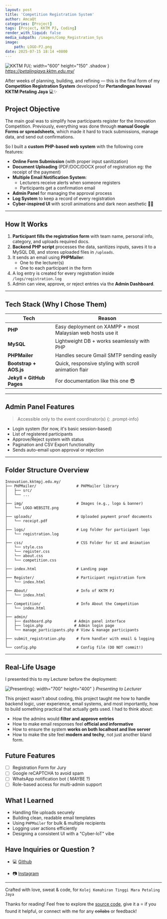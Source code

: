 ```yaml
---
layout: post
title: 'Competition Registration System'
author: AmcaQt
categories: [Project]
tags: [Project, KKTM PJ, Coding]
render_with_liquid: false
media_subpath: /images/Comp_Registration_Sys
image: 
    path: LOGO-PJ.png
date: 2025-07-15 18:14 +0800
---
```


![KKTM PJ](LOGO-WEBSITE.jpg){: width="600" height="150" .shadow }
_<https://petalingjaya.kktm.edu.my/>_

After weeks of planning, building, and refining — this is the final form of my **Competition Registration System** developed for **Pertandingan Inovasi KKTM Petaling Jaya** 💻✨

## Project Objective

The main goal was to simplify how participants register for the Innovation Competition. Previously, everything was done through **manual Google Forms or spreadsheets**, which made it hard to track submissions, manage data, and send out confirmations.

So I built a **custom PHP-based web system** with the following core features:

- **Online Form Submission** (with proper input sanitization)
- **Document Uploading** (PDF/DOC/DOCX proof of registration eg: the receipt of the payment)
- **Multiple Email Notification System**:
  - Lecturers receive alerts when someone registers
  - Participants get a confirmation email
- **Admin Panel** for managing the approval process
- **Log System** to keep a record of every registration
- **Cyber-inspired UI** with scroll animations and dark neon aesthetic 🧠💡

---

## How It Works

1. **Participant fills the registration form** with team name, personal info, category, and uploads required docs.
2. **Backend PHP script** processes the data, sanitizes inputs, saves it to a MySQL DB, and stores uploaded files in `/uploads`.
3. It sends an email using **PHPMailer**:
   - One to the lecturer(s)
   - One to each participant in the form
4. A log entry is created for every registration inside `/logs/registration.log`
5. Admin can view, approve, or reject entries via the **Admin Dashboard**.

---

## Tech Stack (Why I Chose Them)

| Tech | Reason |
|------|--------|
| **PHP** | Easy deployment on XAMPP + most Malaysian web hosts use it |
| **MySQL** | Lightweight DB + works seamlessly with PHP |
| **PHPMailer** | Handles secure Gmail SMTP sending easily |
| **Bootstrap + AOS.js** | Quick, responsive styling with scroll animation flair |
| **Jekyll + GitHub Pages** | For documentation like this one 😎 |

---

## Admin Panel Features

> Accessible only to the event coordinator(s)
{: .prompt-info}

- Login system (for now, it's basic session-based)
- List of registered participants
- Approve/Reject system with status
- Pagination and CSV Export functionality
- Sends auto-email upon approval or rejection

---

## Folder Structure Overview

```
Innovation.kktmpj.edu.my/
├── PHPMailer/                  # PHPMailer library
│   ├── src/
│   └── ... 
│
├── img/                        # Images (e.g., logo & banner)
│   └── LOGO-WEBSITE.png
│
├── uploads/                    # Uploaded payment proof documents
│   └── receipt.pdf                
│
├── logs/                       # Log folder for participant logs
│   └── registration.log
│
├── css/                        # CSS Folder for UI and Animation
│   └── style.css
│   └── register.css
│   └── about.css
│   └── competition.css
│
├── index.html                  # Landing page
│
├── Register/                   # Participant registration form
│   └── index.html
│
├── About/                      # Info of KKTM PJ
│   └── index.html
│
├── Competition/                # Info About the Competition
│   └── index.html
│
├── admin/
│   ├── dashboard.php          # Admin panel interface
│   ├── login.php              # Admin login page
│   └── manage_participants.php # View & manage participants
│
├── submit_registration.php     # Form handler with email & logging
│
└── config.php                  # Config file (DO NOT commit!)
```

---

## Real-Life Usage

I presented this to my Lecturer before the deployment: 

![Presenting](AmcaQt-Presenting.png){: width="700" height="400" }
_Presenting to Lecturer_

This project wasn't about coding, this project taught me how to handle backend logic, user experience, email systems, and most importantly, how to build something practical that actually gets used. I had to think about:

- How the admins would **filter and approve entries**
- How to make email responses feel **official and informative**
- How to ensure the system **works on both localhost and live server**
- How to make the site feel **modern and techy**, not just another bland form.

## Future Features

- [ ] Registration Form for Jury
- [ ] Google reCAPTCHA to avoid spam
- [ ] WhatsApp notification bot ( MAYBE ?)
- [ ] Role-based access for multi-admin support

## What I Learned

- Handling file uploads securely
- Building clean, readable email templates
- Using `PHPMailer` for bulk & multiple recipients
- Logging user actions efficiently
- Designing a consistent UI with a "Cyber-IoT" vibe

## Have Inquiries or Question ? 

<!-- - 📧 [amcaqt06@gmail.com](amcaqt06@gmail.com) -->

- 💻 [Github](https://github.com/AmcaQt)

- 📷 [Instagram](https://www.instagram.com/amcaaqt/)

---

Crafted with love, sweat & code, for `Kolej Kemahiran Tinggi Mara Petaling Jaya`

Thanks for reading! Feel free to explore the [source code](https://github.com/AmcaQt/Competition-Registration-System), give it a ⭐ if you found it helpful, or connect with me for any ~~collabs~~ or feedback!
